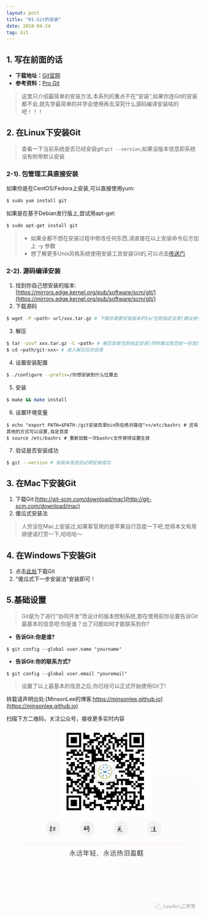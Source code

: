 ```yaml
---
layout: post
title: "01.Git的安装"
date: 2018-04-24
tag: Git
---
```


## 1. 写在前面的话
- **下载地址：**[Git官网](https://git-scm.com/)
- **参考资料：**[Pro Git](https://git-scm.com/book/zh/v2)

> 这里只介绍最简单的安装方法,本系列的重点不在"安装",如果你连Git的安装都不会,就先学最简单的并学会使用再去深究什么源码编译安装啥的吧！！！

## 2. 在Linux下安装Git
> 查看一下当前系统是否已经安装git:`git --version`,如果没版本信息即系统没有附带默认安装

### 2-1). 包管理工具直接安装
如果你是在CentOS/Fedora上安装,可以直接使用yum:
```sh
$ sudo yum install git
```
如果是在基于Debian发行版上,尝试用apt-get:
```sh
$ sudo apt-get install git
```
> - 如果全都不想在安装过程中修改任何东西,请直接在以上安装命令后方加上 -y 参数
> - 想了解更多Unix风格系统使用安装工具安装Git的,可以点击[传送门](http://git-scm.com/download/linux)

### 2-2). 源码编译安装
1. 找到你自己想安装的版本:[https://mirrors.edge.kernel.org/pub/software/scm/git/](https://mirrors.edge.kernel.org/pub/software/scm/git/)
2. 下载源码
```sh
$ wget -P <path> url/xxx.tar.gz # 下载你需要安装版本的tar包到指定目录[建议统一规范存放你电脑中下载的tar包]
```
3. 解压
```sh
$ tar -zxvf xxx.tar.gz -C <path> # 解压安装包到指定目录[同样建议规范统一存放]
$ cd <path/git-xxx> # 进入解压后的目录
```
4. 设置安装配置
```sh
$ ./configure --prefix=/你想安装到什么位置去
```
5. 安装
```sh
$ make && make install
```
6. 设置环境变量
```
$ echo "export PATH=$PATH:/git安装目录bin所在绝对路径">>/etc/bashrc # 还有其他的方式可以设置,自定百度
$ source /etc/bashrc # 重新加载一次bashrc文件使得设置生效
```
7. 验证是否安装成功
```sh
$ git --version # 有版本信息则证明安装成功
```


## 3. 在Mac下安装Git
1. 下载Git:[http://git-scm.com/download/mac](http://git-scm.com/download/mac)
2. 傻瓜式安装法

> 人穷没在Mac上安装过,如果客官用的是苹果自行百度一下吧,觉得本文有用顺便请打赏一下,哈哈哈～

## 4. 在Windows下安装Git
1. 点击[此处](https://git-scm.com/download/win)下载Git
2. "傻瓜式下一步安装法"安装即可！

## 5.基础设置
> Git是为了进行"协同开发"而设计的版本控制系统,那在使用前你总要告诉Git最基本的信息吧:你是谁？出了问题如何才能联系到你?

- **告诉Git:你是谁?**
```git
$ git config --global user.name "yourname"
```

- **告诉Git:你的联系方式?**
```git
$ git config --global user.email "youremail"
```

> 设置了以上最基本的信息之后,你已经可以正式开始使用Git了!

转载请声明出处:[MinsonLee的博客:https://minsonlee.github.io](https://minsonlee.github.io)

扫描下方二维码，关注公众号，接收更多实时内容
![关注公众号：Leaders工作室](/images/article/WeChat/Leaders.png)